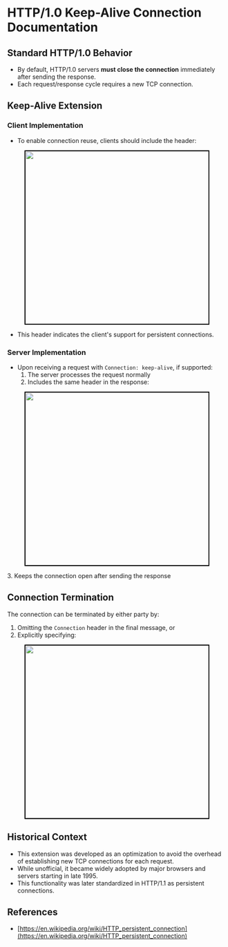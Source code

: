 # HTTP/1.0 Keep-Alive Connection Documentation


## Standard HTTP/1.0 Behavior
* By default, HTTP/1.0 servers **must close the connection** immediately after sending the response.
* Each request/response cycle requires a new TCP connection.

## Keep-Alive Extension

### Client Implementation
* To enable connection reuse, clients should include the header:
<figure>
  <div align="center">
    <img src="/data/http/http1.0/asset/keepalive1.png" height="400" width="700" style="border: 2px solid black;">
  </div>
  <figcaption style="text-align: center"></figcaption>  
</figure>

* This header indicates the client's support for persistent connections.

### Server Implementation
* Upon receiving a request with `Connection: keep-alive`, if supported:
   1. The server processes the request normally
   2. Includes the same header in the response:
<figure>
  <div align="center">
    <img src="/data/http/http1.0/asset/keepalive1.png" height="400" width="700" style="border: 2px solid black;">
  </div>
  <figcaption style="text-align: center"></figcaption>  
</figure>
   3. Keeps the connection open after sending the response

## Connection Termination
The connection can be terminated by either party by:
1. Omitting the `Connection` header in the final message, or
2. Explicitly specifying:
<figure>
  <div align="center">
    <img src="/data/http/http1.0/asset/keepalive2.png" height="400" width="700" style="border: 2px solid black;">
  </div>
  <figcaption style="text-align: center"></figcaption>  
</figure>

## Historical Context
* This extension was developed as an optimization to avoid the overhead of establishing new TCP connections for each request.
* While unofficial, it became widely adopted by major browsers and servers starting in late 1995.
* This functionality was later standardized in HTTP/1.1 as persistent connections.

## References
- [https://en.wikipedia.org/wiki/HTTP_persistent_connection](https://en.wikipedia.org/wiki/HTTP_persistent_connection)
